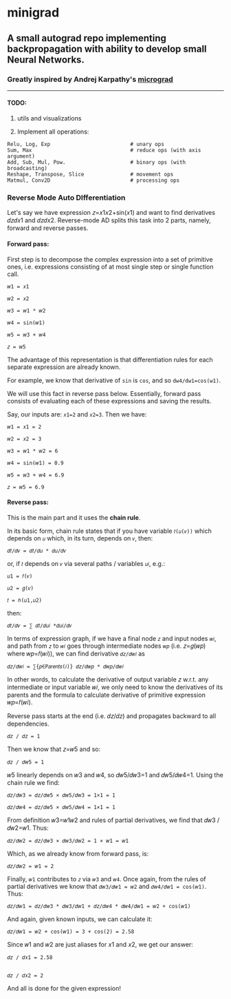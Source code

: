 # minigrad
## A small autograd repo implementing backpropagation with ability to develop small Neural Networks.

### Greatly inspired by Andrej Karpathy's  [micrograd](https://github.com/karpathy/micrograd)

----------

#### TODO:

1) utils and visualizations

2) Implement all operations:
```
Relu, Log, Exp                          # unary ops
Sum, Max                                # reduce ops (with axis argument)
Add, Sub, Mul, Pow.                     # binary ops (with broadcasting)
Reshape, Transpose, Slice               # movement ops
Matmul, Conv2D                          # processing ops
```




### Reverse Mode Auto DIfferentiation

Let's say we have expression 𝑧=𝑥1𝑥2+sin(𝑥1) and want to find derivatives 𝑑𝑧𝑑𝑥1 and 𝑑𝑧𝑑𝑥2. Reverse-mode AD splits this task into 2 parts, namely, forward and reverse passes.

#### Forward pass:

First step is to decompose the complex expression into a set of primitive ones, i.e. expressions consisting of at most single step or single function call.


    𝑤1 = 𝑥1

    𝑤2 = 𝑥2

    𝑤3 = 𝑤1 * 𝑤2

    𝑤4 = sin(𝑤1)

    𝑤5 = 𝑤3 + 𝑤4

    𝑧 = 𝑤5



The advantage of this representation is that differentiation rules for each separate expression are already known.

For example, we know that derivative of `sin` is `cos`, and so `dw4/dw1=cos⁡(w1)`.

We will use this fact in reverse pass below. Essentially, forward pass consists of evaluating each of these expressions and saving the results. 

Say, our inputs are: `𝑥1=2`  and `𝑥2=3`. Then we have:


    𝑤1 = 𝑥1 = 2

    𝑤2 = 𝑥2 = 3

    𝑤3 = 𝑤1 * 𝑤2 = 6

    𝑤4 = sin(𝑤1) = 0.9

    𝑤5 = 𝑤3 + 𝑤4 = 6.9

    𝑧 = 𝑤5 = 6.9




#### Reverse pass:

This is the main part and it uses the **chain rule**.

In its basic form, chain rule states that if you have variable `𝑡(𝑢(𝑣))` which depends on `𝑢` which, in its turn, depends on `𝑣`, then:

    𝑑𝑡/𝑑𝑣 = 𝑑𝑡/𝑑𝑢 * 𝑑𝑢/𝑑𝑣


or, if `𝑡` depends on `𝑣` via several paths / variables `𝑢𝑖`, e.g.:


    𝑢1 = 𝑓(𝑣)

    𝑢2 = 𝑔(𝑣)

    𝑡 = ℎ(𝑢1,𝑢2)

then:

    𝑑𝑡/𝑑𝑣 = ∑ 𝑑𝑡/𝑑𝑢𝑖 *𝑑𝑢𝑖/𝑑𝑣

In terms of expression graph, if we have a final node `𝑧` and input nodes `𝑤𝑖`, and path from `𝑧` to `𝑤𝑖` goes through intermediate nodes `𝑤𝑝` (i.e. 𝑧=𝑔(𝑤𝑝) where 𝑤𝑝=𝑓(𝑤𝑖)), we can find derivative `𝑑𝑧/𝑑𝑤𝑖` as



    𝑑𝑧/𝑑𝑤𝑖 = ∑{𝑝∈P𝑎𝑟𝑒𝑛𝑡𝑠(𝑖)} 𝑑𝑧/𝑑𝑤𝑝 * 𝑑𝑤𝑝/𝑑𝑤𝑖


In other words, to calculate the derivative of output variable 𝑧 w.r.t. any intermediate or input variable 𝑤𝑖, we only need to know the derivatives of its parents and the formula to calculate derivative of primitive expression 𝑤𝑝=𝑓(𝑤𝑖).


Reverse pass starts at the end (i.e. 𝑑𝑧/𝑑𝑧) and propagates backward to all dependencies. 

    𝑑𝑧 / 𝑑𝑧 = 1

Then we know that 𝑧=𝑤5 and so:
    
    𝑑𝑧 / 𝑑𝑤5 = 1

𝑤5 linearly depends on 𝑤3 and 𝑤4, so 𝑑𝑤5/𝑑𝑤3=1 and 𝑑𝑤5/𝑑𝑤4=1. Using the chain rule we find:

    𝑑𝑧/𝑑𝑤3 = 𝑑𝑧/𝑑𝑤5 × 𝑑𝑤5/𝑑𝑤3 = 1×1 = 1
 
    𝑑𝑧/𝑑𝑤4 = 𝑑𝑧/𝑑𝑤5 × 𝑑𝑤5/𝑑𝑤4 = 1×1 = 1
    


From definition 𝑤3=𝑤1𝑤2 and rules of partial derivatives, we find that 𝑑𝑤3 / 𝑑𝑤2=𝑤1. Thus:

    𝑑𝑧/𝑑𝑤2 = 𝑑𝑧/𝑑𝑤3 × 𝑑𝑤3/𝑑𝑤2 = 1 × 𝑤1 = 𝑤1

Which, as we already know from forward pass, is:

    𝑑𝑧/𝑑𝑤2 = 𝑤1 = 2



Finally, `𝑤1` contributes to `𝑧` via `𝑤3` and `𝑤4`. Once again, from the rules of partial derivatives we know that `𝑑𝑤3/𝑑𝑤1 = 𝑤2` and `𝑑𝑤4/𝑑𝑤1 = cos(𝑤1)`. Thus:

    𝑑𝑧/𝑑𝑤1 = 𝑑𝑧/𝑑𝑤3 * 𝑑𝑤3/𝑑𝑤1 + 𝑑𝑧/𝑑𝑤4 * 𝑑𝑤4/𝑑𝑤1 = 𝑤2 + cos(𝑤1)


And again, given known inputs, we can calculate it:


    𝑑𝑧/𝑑𝑤1 = 𝑤2 + cos(𝑤1) = 3 + cos(2) = 2.58


Since 𝑤1 and 𝑤2 are just aliases for 𝑥1 and 𝑥2, we get our answer:

    𝑑𝑧 / 𝑑𝑥1 = 2.58

 
    𝑑𝑧 / 𝑑𝑥2 = 2
    
And all is done for the given expression!
